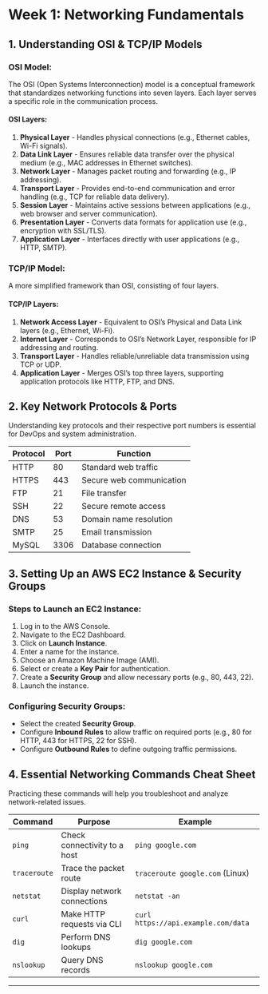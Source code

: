 # Week 1: Networking Fundamentals

## 1. Understanding OSI & TCP/IP Models

### OSI Model:
The OSI (Open Systems Interconnection) model is a conceptual framework that standardizes networking functions into seven layers. Each layer serves a specific role in the communication process.

#### OSI Layers:
1. **Physical Layer** - Handles physical connections (e.g., Ethernet cables, Wi-Fi signals).
2. **Data Link Layer** - Ensures reliable data transfer over the physical medium (e.g., MAC addresses in Ethernet switches).
3. **Network Layer** - Manages packet routing and forwarding (e.g., IP addressing).
4. **Transport Layer** - Provides end-to-end communication and error handling (e.g., TCP for reliable data delivery).
5. **Session Layer** - Maintains active sessions between applications (e.g., web browser and server communication).
6. **Presentation Layer** - Converts data formats for application use (e.g., encryption with SSL/TLS).
7. **Application Layer** - Interfaces directly with user applications (e.g., HTTP, SMTP).

### TCP/IP Model:
A more simplified framework than OSI, consisting of four layers.

#### TCP/IP Layers:
1. **Network Access Layer** - Equivalent to OSI’s Physical and Data Link layers (e.g., Ethernet, Wi-Fi).
2. **Internet Layer** - Corresponds to OSI’s Network Layer, responsible for IP addressing and routing.
3. **Transport Layer** - Handles reliable/unreliable data transmission using TCP or UDP.
4. **Application Layer** - Merges OSI’s top three layers, supporting application protocols like HTTP, FTP, and DNS.

## 2. Key Network Protocols & Ports
Understanding key protocols and their respective port numbers is essential for DevOps and system administration.

| Protocol  | Port  | Function  |
|-----------|------|--------------------------|
| HTTP      | 80   | Standard web traffic     |
| HTTPS     | 443  | Secure web communication |
| FTP       | 21   | File transfer            |
| SSH       | 22   | Secure remote access     |
| DNS       | 53   | Domain name resolution   |
| SMTP      | 25   | Email transmission       |
| MySQL     | 3306 | Database connection      |

## 3. Setting Up an AWS EC2 Instance & Security Groups
### Steps to Launch an EC2 Instance:
1. Log in to the AWS Console.
2. Navigate to the EC2 Dashboard.
3. Click on **Launch Instance**.
4. Enter a name for the instance.
5. Choose an Amazon Machine Image (AMI).
6. Select or create a **Key Pair** for authentication.
7. Create a **Security Group** and allow necessary ports (e.g., 80, 443, 22).
8. Launch the instance.

### Configuring Security Groups:
- Select the created **Security Group**.
- Configure **Inbound Rules** to allow traffic on required ports (e.g., 80 for HTTP, 443 for HTTPS, 22 for SSH).
- Configure **Outbound Rules** to define outgoing traffic permissions.

## 4. Essential Networking Commands Cheat Sheet
Practicing these commands will help you troubleshoot and analyze network-related issues.

| Command    | Purpose                                  | Example                        |
|-----------|----------------------------------|------------------------------|
| `ping`    | Check connectivity to a host    | `ping google.com`           |
| `traceroute` | Trace the packet route         | `traceroute google.com` (Linux) |
| `netstat`  | Display network connections    | `netstat -an`               |
| `curl`    | Make HTTP requests via CLI      | `curl https://api.example.com/data` |
| `dig`     | Perform DNS lookups             | `dig google.com`            |
| `nslookup` | Query DNS records              | `nslookup google.com`       |

---


